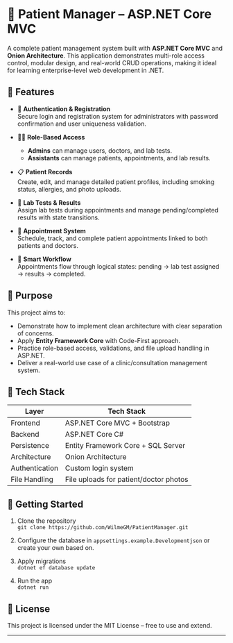 # 🏥 Patient Manager – ASP.NET Core MVC

A complete patient management system built with **ASP.NET Core MVC** and **Onion Architecture**. This application demonstrates multi-role access control, modular design, and real-world CRUD operations, making it ideal for learning enterprise-level web development in .NET.

## 🚀 Features

- 🔐 **Authentication & Registration**  
  Secure login and registration system for administrators with password confirmation and user uniqueness validation.

- 👨‍⚕️ **Role-Based Access**  
  - **Admins** can manage users, doctors, and lab tests.  
  - **Assistants** can manage patients, appointments, and lab results.

- 📋 **Patient Records**  
  Create, edit, and manage detailed patient profiles, including smoking status, allergies, and photo uploads.

- 🧪 **Lab Tests & Results**  
  Assign lab tests during appointments and manage pending/completed results with state transitions.

- 📅 **Appointment System**  
  Schedule, track, and complete patient appointments linked to both patients and doctors.

- 🧠 **Smart Workflow**  
  Appointments flow through logical states: pending → lab test assigned → results → completed.

## 🎯 Purpose

This project aims to:
- Demonstrate how to implement clean architecture with clear separation of concerns.
- Apply **Entity Framework Core** with Code-First approach.
- Practice role-based access, validations, and file upload handling in ASP.NET.
- Deliver a real-world use case of a clinic/consultation management system.

## 🧱 Tech Stack

| Layer            | Tech Stack                            |
|------------------|---------------------------------------|
| Frontend         | ASP.NET Core MVC + Bootstrap          |
| Backend          | ASP.NET Core C#                       |
| Persistence      | Entity Framework Core + SQL Server    |
| Architecture     | Onion Architecture                    |
| Authentication   | Custom login system                   |
| File Handling    | File uploads for patient/doctor photos|

## 📂 Getting Started

1. Clone the repository  
   `git clone https://github.com/WilmeGM/PatientManager.git`

2. Configure the database in `appsettings.example.Developmentjson` or create your own based on.

3. Apply migrations  
   `dotnet ef database update`

4. Run the app  
   `dotnet run`

## 📄 License

This project is licensed under the MIT License – free to use and extend.

---
